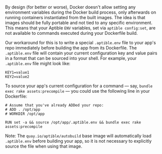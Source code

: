 By design (for better or worse), Docker doesn't allow setting any environment variables during the Docker build process, only afterwards on running containers instantiated from the built images. The idea is that images should be fully portable and not tied to any specific environment. This means that your Aptible `ENV` variables, set via `aptible config:set`, are not available to commands executed during your Dockerfile build.

Our workaround for this is to write a special `.aptible.env` file to your app's repo immediately before building the app from its Dockerfile. The `.aptible.env` file will contain your current configuration key and value pairs in a format that can be sourced into your shell. For example, your `.aptible.env` file might look like:

```
KEY1=value1
KEY2=value2
```

To source your app's current configuration for a command — say, `bundle exec rake assets:precompile` — you could use the following line in your Dockerfile:

```
# Assume that you've already ADDed your repo:
# ADD . /opt/app
# WORKDIR /opt/app

RUN set -a && source /opt/app/.aptible.env && bundle exec rake assets:precompile
```

Note: The `quay.io/aptible/autobuild` base image will automatically load `.aptible.env` before building your app, so it is not necessary to explicitly source the file when using that image.
